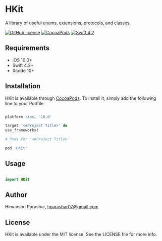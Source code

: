 HKit
===

A library of useful enums, extensions, protocols, and classes.

[![GitHub license](https://img.shields.io/github/license/HimanshuParashar/HKit.svg?style=flat)](https://raw.githubusercontent.com/HimanshuParashar/HKit/master/LICENSE)
[![CocoaPods](https://img.shields.io/cocoapods/v/HKit.svg?style=flat)](https://http://cocoapods.org/pods/HKit)
[![Swift 4.2](https://img.shields.io/badge/Swift-4.2-green.svg?style=flat)](https://developer.apple.com/swift/)


## Requirements

- iOS 10.0+
- Swift 4.2+
- Xcode 10+

## Installation

HKit is available through [CocoaPods](https://cocoapods.org). To install
it, simply add the following line to your Podfile:

```ruby

platform :ios, '10.0'

target '<#Project Title>' do
use_frameworks!

# Pods for '<#Project Title>'

pod 'HKit'
```

## Usage

```swift

import HKit
```

## Author

Himanshu Parashar, hparashar07@gmail.com

## License

HKit is available under the MIT license. See the LICENSE file for more info.

